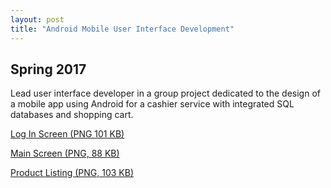 ```yaml
---
layout: post
title: "Android Mobile User Interface Development"
---
```

## Spring 2017

Lead user interface developer in a group project dedicated to the design of a mobile app using Android for a cashier service with integrated SQL databases and shopping cart. 

[Log In Screen (PNG 101 KB)](https://zackfravel.github.io/assets/img/android1.png "Log In Screen")   

[Main Screen (PNG, 88 KB)](https://zackfravel.github.io/assets/img/android2.png "Main Screen")   

[Product Listing (PNG, 103 KB)](https://zackfravel.github.io/assets/img/android3.png "Product Listing")   
